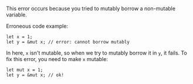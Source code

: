 This error occurs because you tried to mutably borrow a non-mutable variable.

Erroneous code example:

```compile_fail,E0596
let x = 1;
let y = &mut x; // error: cannot borrow mutably
```

In here, `x` isn't mutable, so when we try to mutably borrow it in `y`, it
fails. To fix this error, you need to make `x` mutable:

```
let mut x = 1;
let y = &mut x; // ok!
```
